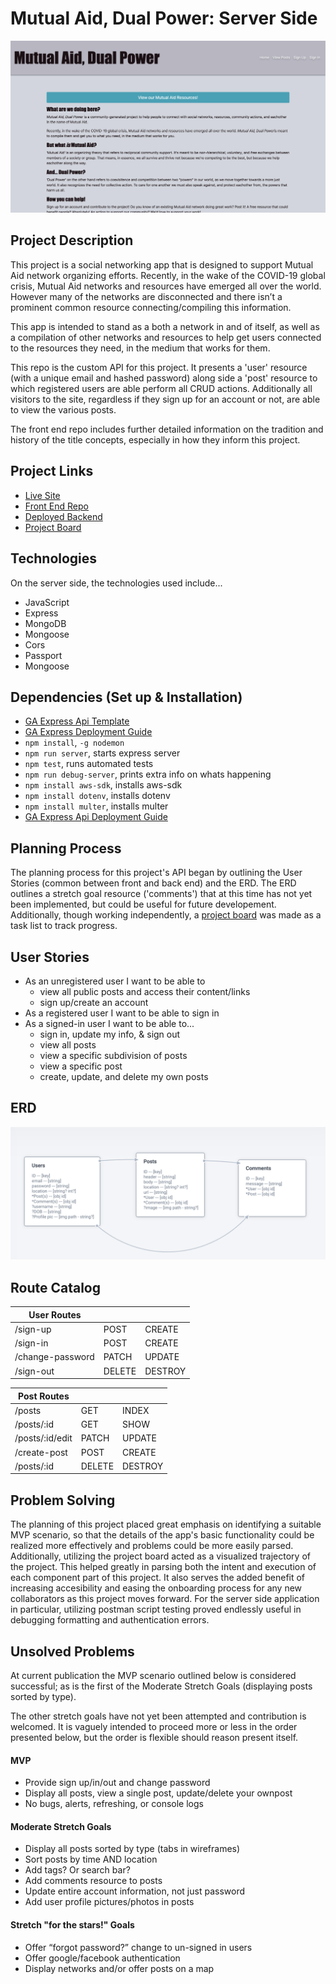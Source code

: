 
# Mutual Aid, Dual Power: Server Side

![](./images/screenshot.png)

## Project Description
This project is a social networking app that is designed to support Mutual Aid network organizing efforts.  Recently, in the wake of the COVID-19 global crisis, Mutual Aid networks and resources have emerged all over the world.  However many of the networks are disconnected and there isn’t a prominent common resource connecting/compiling this information.

This app is intended to stand as a both a network in and of itself, as well as a compilation of other networks and resources to help get users connected to the resources they need, in the medium that works for them.

This repo is the custom API for this project. It presents a 'user' resource (with a unique email and hashed password) along side a 'post' resource to which registered users are able perform all CRUD actions.  Additionally all visitors to the site, regardless if they sign up for an account or not, are able to view the various posts.

The front end repo includes further detailed information on the tradition and history of the title concepts, especially in how they inform this project.

## Project Links
* [Live Site](https://srsexton94.github.io/mutualaid-client/)
* [Front End Repo](https://github.com/srsexton94/mutualaid-client)
* [Deployed Backend](https://fast-oasis-63373.herokuapp.com/)
* [Project Board](https://github.com/users/srsexton94/projects/1)

## Technologies
On the server side, the technologies used include...
* JavaScript
* Express
* MongoDB
* Mongoose
* Cors
* Passport
* Mongoose

## Dependencies (Set up & Installation)
* [GA Express Api Template](https://git.generalassemb.ly/ga-wdi-boston/express-api-template)
* [GA Express Deployment Guide](https://git.generalassemb.ly/ga-wdi-boston/express-api-deployment-guide)
* `npm install`, `-g nodemon`
* `npm run server`, starts express server
* `npm test`, runs automated tests
* `npm run debug-server`, prints extra info on whats happening
* `npm install aws-sdk`, installs aws-sdk
* `npm install dotenv`, installs dotenv
* `npm install multer`, installs multer
* [GA Express Api Deployment Guide](https://git.generalassemb.ly/ga-wdi-boston/express-api-deployment-guide)

## Planning Process
The planning process for this project's API began by outlining the User Stories (common between front and back end) and the ERD.  The ERD outlines a stretch goal resource ('comments') that at this time has not yet been implemented, but could be useful for future developement.
Additionally, though working independently, a [project board](https://github.com/users/srsexton94/projects/1) was made as a task list to track progress.

## User Stories
- As an unregistered user I want to be able to
  - view all public posts and access their content/links
  - sign up/create an account
- As a registered user I want to be able to sign in
- As a signed-in user I want to be able to...
  - sign in, update my info, & sign out
  - view all posts
  - view a specific subdivision of posts
  - view a specific post
  - create, update, and delete my own posts

## ERD
![](./images/erd.png)

## Route Catalog

| User Routes | | |
|-------------|-|-|
| /sign-up  | POST  | CREATE |
| /sign-in  | POST  | CREATE |
| /change-password | PATCH | UPDATE |
| /sign-out  | DELETE | DESTROY |

| Post Routes | | |
|-------------|-|-|
| /posts | GET | INDEX |
| /posts/:id  | GET | SHOW |
| /posts/:id/edit | PATCH | UPDATE |
| /create-post  | POST | CREATE |
| /posts/:id | DELETE | DESTROY |


## Problem Solving
The planning of this project placed great emphasis on identifying a suitable MVP scenario, so that the details of the app's basic functionality could be realized more effectively and problems could be more easily parsed.  Additionally, utilizing the project board acted as a visualized trajectory of the project.  This helped greatly in parsing both the intent and execution of each component part of this project.
It also serves the added benefit of increasing accesibility and easing the onboarding process for any new collaborators as this project moves forward.
For the server side application in particular, utilizing postman script testing proved endlessly useful in debugging formatting and authentication errors.

## Unsolved Problems
At current publication the MVP scenario outlined below is considered successful; as is the first of the Moderate Stretch Goals (displaying posts sorted by type).

The other stretch goals have not yet been attempted and contribution is welcomed. It is vaguely intended to proceed more or less in the order presented below, but the order is flexible should reason present itself.

#### MVP
* Provide sign up/in/out and change password
* Display all posts, view a single post, update/delete your ownpost
* No bugs, alerts, refreshing, or console logs

#### Moderate Stretch Goals
* Display all posts sorted by type (tabs in wireframes)
* Sort posts by time AND location
* Add tags? Or search bar?
* Add comments resource to posts
* Update entire account information, not just password
* Add user profile pictures/photos in posts

#### Stretch "for the stars!" Goals
* Offer “forgot password?” change to un-signed in users
* Offer google/facebook authentication
* Display networks and/or offer posts on a map
